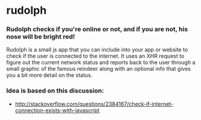 # rudolph
### Rudolph checks if you're online or not, and if you are not, his nose will be bright red!
Rudolph is a small js app that you can include into your app or website to check if the user is connected to the internet. It uses an XHR request to figure out the current network status and reports back to the user through a small graphic of the famous reindeer along with an optional info that gives you a bit more detail on the status.

### Idea is based on this discussion:
- http://stackoverflow.com/questions/2384167/check-if-internet-connection-exists-with-javascript
